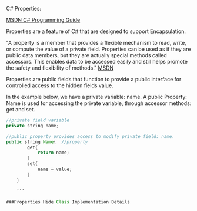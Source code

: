 C# Properties:

[MSDN C# Programming Guide](https://msdn.microsoft.com/en-us/library/w86s7x04.aspx)

Properties are a feature of C# that are designed to support Encapsulation.  

"A property is a member that provides a flexible mechanism to read, write, or compute the value of a private field. Properties can be used as if they are public data members, but they are actually special methods called accessors. This enables data to be accessed easily and still helps promote the safety and flexibility of methods." [MSDN](https://msdn.microsoft.com/en-us/library/x9fsa0sw.aspx) 

Properties are public fields that function to provide a public interface for controlled access to the hidden fields value.  

In the example below, we have a private variable: name.  A public Property: Name is used for accessing the private variable, through accessor methods: get and set.  

```java
//private field variable
private string name;

//public property provides access to modify private field: name.
public string Name{  //property
		get{
			return name;
		}
		set{
			name = value;
		}
	}
	
	```
	
###Properties Hide Class Implementation Details
